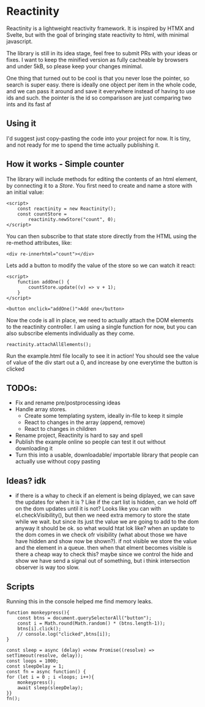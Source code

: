 # Reactinity

Reactinity is a lightweight reactivity framework. It is inspired by HTMX and Svelte, but with the goal of bringing state reactivity to html, with minimal javascript.

The library is still in its idea stage, feel free to submit PRs with your ideas or fixes. I want to keep the minified version as fully cacheable by browsers and under 5kB, so please keep your changes minimal.

One thing that turned out to be cool is that you never lose the pointer, so search is super easy. there is ideally one object per item in the whole code, and we can pass it around and save it everywhere instead of having to use ids and such. the pointer is the id so comparisson are just comparing two ints and its fast af

## Using it

I'd suggest just copy-pasting the code into your project for now. It is tiny, and not ready for me to spend the time actually publishing it.

## How it works - Simple counter

The library will include methods for editing the contents of an html element, by connecting it to a _Store_. You first need to create and name a store with an initial value:

```
<script>
    const reactinity = new Reactinity();
    const countStore =
        reactinity.newStore("count", 0);
</script>
```

You can then subscribe to that state store directly from the HTML using the re-method attributes, like:

```
<div re-innerhtml="count"></div>
```

Lets add a button to modify the value of the store so we can watch it react:

```
<script>
    function addOne() {
        countStore.update((v) => v + 1);
    }
</script>

<button onclick="addOne()">Add one</button>
```

Now the code is all in place, we need to actually attach the DOM elements to the reactinity controller. I am using a single function for now, but you can also subscribe elements individually as they come.

```
reactinity.attachAllElements();
```

Run the example.html file locally to see it in action! You should see the value of value of the div start out a 0, and increase by one everytime the button is clicked

## TODOs:

- Fix and rename pre/postprocessing ideas
- Handle array stores.
  - Create some templating system, ideally in-file to keep it simple
  - React to changes in the array (append, remove)
  - React to changes in children
- Rename project, Reactinity is hard to say and spell
- Publish the example online so people can test it out without downloading it
- Turn this into a usable, downloadable/ importable library that people can actually use without copy pasting

## Ideas? idk

- if there is a whay to check if an element is being diplayed, we can save the updates for when it is ? Like if the cart list is hidden, can we hold off on the dom updates until it is not? Looks like you can with el.checkVisibility(), but then we need extra memory to store the state while we wait. but since its just the value we are going to add to the dom anyway it should be ok. so what would htat lok like?
  when an update to the dom comes in we check ofr visibility (what about those we have have hidden and show now be shown?). if not visible we store the value and the element in a queue. then when that elment becomes visible is there a cheap way to check this? maybe since we control the hide and show we have send a signal out of something, but i think intersection observer is way too slow.

## Scripts

Running this in the console helped me find memory leaks.

```
function monkeypress(){
    const btns = document.querySelectorAll("button");
    const i = Math.round(Math.random() * (btns.length-1));
    btns[i].click();
    // console.log("clicked",btns[i]);
}

const sleep = async (delay) =>new Promise((resolve) => setTimeout(resolve, delay));
const loops = 1000;
const sleepDelay = 1;
const fn = async function() {
for (let i = 0 ; i <loops; i++){
    monkeypress();
    await sleep(sleepDelay);
}}
fn();
```
